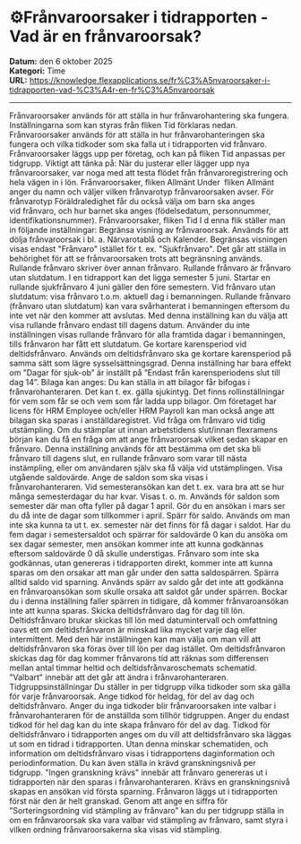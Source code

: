 # ⚙️Frånvaroorsaker i tidrapporten - Vad är en frånvaroorsak?

**Datum:** den 6 oktober 2025  
**Kategori:** Time  
**URL:** https://knowledge.flexapplications.se/fr%C3%A5nvaroorsaker-i-tidrapporten-vad-%C3%A4r-en-fr%C3%A5nvaroorsak

---

Frånvaroorsaker används för att ställa in hur frånvarohantering ska fungera. Inställningarna som kan styras från fliken Tid förklaras nedan.
Frånvaroorsaker används för att ställa in hur frånvarohanteringen ska fungera och vilka tidkoder som ska falla ut i tidrapporten vid frånvaro. Frånvaroorsaker läggs upp per företag, och kan på fliken
Tid
anpassas per tidgrupp.
Viktigt att tänka på:
När du justerar eller lägger upp nya frånvaroorsaker, var noga med att testa flödet från frånvaroregistrering och hela vägen in i lön.
Frånvaroorsaker, fliken Allmänt
Under  fliken
Allmänt
anger du namn och väljer vilken frånvarotyp frånvaroorsaken avser.
För frånvarotyp Föräldraledighet får du också välja om barn ska anges vid frånvaro, och hur barnet ska anges (födelsedatum, personnummer, identifikationsnummer).
Frånvaroorsaker, fliken Tid
I
d
enna flik ställer man in följande inställningar:
Begränsa visning av frånvaroorsak.
Används för att dölja frånvaroorsak i bl. a. Närvarotablå och Kalender. Begränsas visningen visas endast "Frånvaro" istället för t. ex. "Sjukfrånvaro". Det går att ställa in behörighet för att se frånvaroorsaken trots att begränsning används.
Rullande frånvaro skriver över annan frånvaro.
Rullande frånvaro är frånvaro utan slutdatum. I en tidrapport kan det ligga semester 5 juni. Startar en rullande sjukfrånvaro 4 juni gäller den före semestern.
Vid frånvaro utan slutdatum: visa frånvaro t.o.m. aktuell dag i bemanningen.
Rullande frånvaro (frånvaro utan slutdatum) kan vara svårhanterat i bemanningen eftersom du inte vet när den kommer att avslutas. Med denna inställning kan du välja att visa rullande frånvaro endast till dagens datum. Använder du inte inställningen visas rullande frånvaro för alla framtida dagar i bemanningen, tills frånvaron har fått ett slutdatum.
Ge kortare karensperiod vid deltidsfrånvaro.
Används om deltidsfrånvaro ska ge kortare karensperiod på samma sätt som lägre sysselsättningsgrad. Denna inställning har bara effekt om ”Dagar för sjuk-ob” är inställt på ”Endast från karensperiodens slut till dag 14”.
Bilaga kan anges:
Du kan ställa in att bilagor får bifogas i frånvarohanteraren. Det kan t. ex. gälla sjukintyg. Det finns rollinställningar för vem som får se och vem som får ladda upp bilagor. Om företaget har licens för HRM Employee och/eller HRM Payroll kan man också ange att bilagan ska sparas i anställdaregistret.
Vid fråga om frånvaro vid tidig utstämpling.
Om du stämplar ut innan arbetstidens slut/innan flexramens början kan du få en fråga om att ange frånvaroorsak vilket sedan skapar en frånvaro. Denna inställning används för att bestämma om det ska bli frånvaro till dagens slut, en rullande frånvaro som varar till nästa instämpling, eller om användaren själv ska få välja vid utstämplingen.
Visa utgående saldovärde.
Ange de saldon som ska visas i frånvarohanteraren. Vid semesteransökan kan det t. ex. vara bra att se hur många semesterdagar du har kvar.
Visas t. o. m.
Används för saldon som semester där man ofta fyller på dagar 1 april. Gör du en ansökan i mars ser du då inte de dagar som tillkommer i april.
Spärr för saldo.
Används om man inte ska kunna ta ut t. ex. semester när det finns för få dagar i saldot. Har du fem dagar i semestersaldot och spärrar för saldovärde 0 kan du ansöka om sex dagar semester, men ansökan kommer inte att kunna godkännas eftersom saldovärde 0 då skulle understigas.
Frånvaro som inte ska godkännas, utan genereras i tidrapporten direkt, kommer inte att kunna sparas om den orsakar att man går under den satta saldospärren.
Spärra alltid saldo vid sparning.
Används spärr av saldo går det inte att godkänna en frånvaroansökan som skulle orsaka att saldot går under spärren. Bockar du i denna inställning faller spärren in tidigare, då kommer frånvaroansökan inte att kunna sparas.
Skicka deltidsfrånvaro dag för dag till lön.
Deltidsfrånvaro brukar skickas till lön
med datumintervall och omfattning oavs
ett om deltidsfrånvaron är minskad lika mycket varje dag eller intermittent. Med den här inställningen kan man välja om man vill att deltidsfrånvaron ska föras över till lön per dag istället. Om deltidsfrånvaron skickas dag för dag
kommer
frånvarons tid att räknas som differensen mellan antal timmar heltid och deltidsfrånvaroschemats schematid.
"Valbart" innebär att det går att ändra i frånvarohanteraren.
Tidgruppsinställningar
Du ställer in per tidgrupp vilka tidkoder som ska gälla för varje frånvaroorsak. Ange tidkod för heldag, för del av dag och deltidsfrånvaro. Anger du inga tidkoder blir frånvaroorsaken inte valbar i frånvarohanteraren för de anställda som tillhör tidgruppen. Anger du endast tidkod för hel dag kan du inte skapa frånvaro för del av dag.
Tidkod för deltidsfrånvaro i tidrapporten anges om du vill att deltidsfrånvaro ska läggas ut som en tidrad i tidrapporten. Utan denna minskar schematiden, och information om deltidsfrånvaro visas i tidrapportens daginformation och periodinformation.
Du kan även ställa in krävd granskningsnivå per tidgrupp. "Ingen granskning krävs" innebär att frånvaro genereras ut i tidrapporten när den sparas i frånvarohanteraren. Krävs en granskningsnivå skapas en ansökan vid första sparning. Frånvaron läggs ut i tidrapporten först när den är helt granskad.
Genom att ange en siffra för ”Sorteringsordning vid stämpling av frånvaro” kan du per tidgrupp ställa in om en frånvaroorsak ska vara valbar vid stämpling av frånvaro, samt styra i vilken ordning frånvaroorsakerna ska visas vid stämpling.
